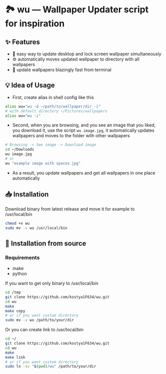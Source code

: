# 🏞️ wu — Wallpaper Updater script for inspiration
## ✨ Features
* 🔄 easy way to update desktop and lock screen wallpaper simultaneously
* ⚙️ automatically moves updated wallpaper to directory with all wallpapers
* 🚀 update wallpapers blazingly fast from terminal
## 💡 Idea of Usage
* First, create alias in shell config like this
```bash
alias wu="wu -d ~/path/to/wallpaper/dir -i"
# with default directory ~/Pictures/wallpapers
alias wu="wu -i"
```
* Second, when you are browsing, and you see an image that you liked, you download it, use the script `wu image.jpg`, it automatically updates wallpapers and moves to the folder with other wallpapers
```bash
# Browsing -> See image -> Download image
cd ~/Dowloads
wu image.jpg
# or
wu "example image with spaces.jpg"
```
* As a result, you update wallpapers and get all wallpapers in one place automatically
## 📥 Installation 
Download binary from latest release and move it for example to /usr/local/bin
```bash
chmod +x wu
sudo mv -v wu /usr/local/bin
```
## 🔧 Installation from source
### Requirements
* make
* python

If you want to get only binary to /usr/local/bin
```bash
cd /tmp
git clone https://github.com/kostya1F634/wu.git
cd wu
make
make copy
# or if you want custom directory
sudo mv -v wu /path/to/your/dir
```
Or you can create link to /usr/local/bin
```bash
cd ~/
git clone https://github.com/kostya1F634/wu.git
cd wu
make
make link
# or if you want custom directory
sudo ln -sv "$(pwd)/wu" /path/to/your/dir
```
